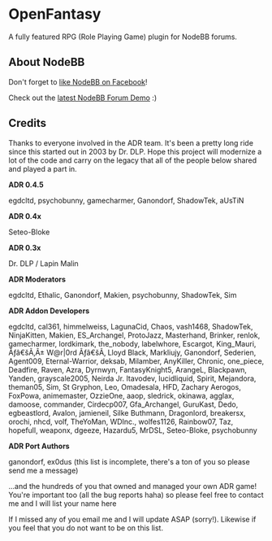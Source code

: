 # OpenFantasy

A fully featured RPG (Role Playing Game) plugin for NodeBB forums.

## About NodeBB

Don't forget to [like NodeBB on Facebook](http://www.facebook.com/nodebb)!

Check out the [latest NodeBB Forum Demo](http://try.nodebb.com) :)

## Credits

Thanks to everyone involved in the ADR team. It's been a pretty long ride since this started out in 2003 by Dr. DLP. Hope this project will modernize a lot of the code and carry on the legacy that all of the people below shared and played a part in.

__ADR 0.4.5__

egdcltd, psychobunny, gamecharmer, Ganondorf, ShadowTek, aUsTiN

__ADR 0.4x__

Seteo-Bloke

__ADR 0.3x__

Dr. DLP / Lapin Malin

__ADR Moderators__

egdcltd, Ethalic, Ganondorf, Makien, psychobunny, ShadowTek, Sim

__ADR Addon Developers__

egdcltd, cal361, himmelweiss, LagunaCid, Chaos, vash1468, ShadowTek, NinjaKitten, Makien, ES_Archangel, ProtoJazz, Masterhand, Brinker, renlok, gamecharmer, lordkimark, the_nobody, labelwhore, Escargot, King_Mauri, Ãƒâ€šÃ‚Â± W@r|0rd Ãƒâ€šÃ‚ Lloyd Black, Markliujy, Ganondorf, Sederien, Agent009, Eternal-Warrior, deksab, Milamber, AnyKiller, Chronic, one_piece, Deadfire, Raven, Azra, Dyrnwyn, FantasyKnight5, ArangeL, Blackpawn, Yanden, grayscale2005, Neirda Jr. Itavodev, lucidliquid, Spirit, Mejandora, theman05, Sim, St Gryphon, Leo, Omadesala, HFD, Zachary Aerogos, FoxPowa, animemaster, OzzieOne, aaop, sledrick, okinawa, agglax, damoose, commander, Cirdecp007, Gfa_Archangel, GuruKast, Dedo, egbeastlord, Avalon, jamieneil, Silke Buthmann, Dragonlord, breakersx, orochi, nhcd, volf, TheYoMan, WDInc., wolfes1126, Rainbow07, Taz, hopefull, weaponx, dgeeze, Hazardu5, MrDSL, Seteo-Bloke, psychobunny

__ADR Port Authors__

ganondorf, ex0dus (this list is incomplete, there's a ton of you so please send me a message)

...and the hundreds of you that owned and managed your own ADR game! You're important too (all the bug reports haha) so please feel free to contact me and I will list your name here

If I missed any of you email me and I will update ASAP (sorry!). Likewise if you feel that you do not want to be on this list.
